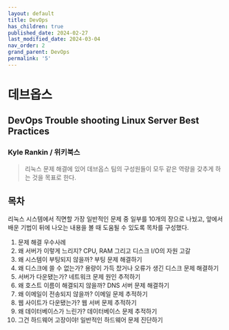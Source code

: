 ```yaml
---
layout: default
title: DevOps
has_children: true
published_date: 2024-02-27
last_modified_date: 2024-03-04
nav_order: 2
grand_parent: DevOps
permalink: '5'
---
```


# 데브옵스


## DevOps Trouble shooting Linux Server Best Practices


### Kyle Rankin / 위키북스


> 리눅스 문제 해결에 있어 데브옵스 팀의 구성원들이 모두 같은 역량을 갖추게 하는 것을 목표로 한다.


## 목차


리눅스 시스템에서 직면할 가장 일반적인 문제 중 일부를 10개의 장으로 나눴고, 앞에서 배운 기법이 뒤에 나오는 내용을 볼 때 도움될 수 있도록 목차를 구성했다.

1. 문제 해결 우수사례
2. 왜 서버가 이렇게 느리지? CPU, RAM 그리고 디스크 I/O의 자원 고갈
3. 왜 시스템이 부팅되지 않을까? 부팅 문제 해결하기
4. 왜 디스크에 쓸 수 없는가? 용량이 가득 찼거나 오류가 생긴 디스크 문제 해결하기
5. 서버가 다운됐는가? 네트워크 문제 원인 추적하기
6. 왜 호스트 이름이 해결되지 않을까? DNS 서버 문제 해결하기
7. 왜 이메일이 전송되지 않을까? 이메일 문제 추적하기
8. 웹 사이트가 다운됐는가? 웹 서버 문제 추적하기
9. 왜 데이터베이스가 느린가? 데이터베이스 문제 추적하기
10. 그건 하드웨어 고장이야! 일반적인 하드웨어 문제 진단하기
